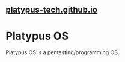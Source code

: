 ## [platypus-tech.github.io](platypus-tech.github.io)
# Platypus OS
Platypus OS is a pentesting/programming OS.
